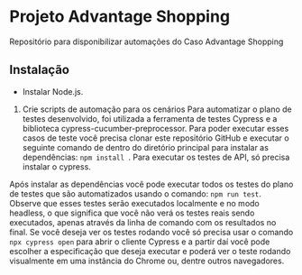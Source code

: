 
# Projeto Advantage Shopping

Repositório para disponibilizar automações do Caso Advantage Shopping


## Instalação

-  Instalar Node.js.


1. Crie scripts de automação para os cenários
Para automatizar o plano de testes desenvolvido, foi utilizada a ferramenta de testes Cypress e a biblioteca cypress-cucumber-preprocessor. Para poder executar esses casos de teste você precisa clonar este repositório GitHub e executar o seguinte comando de dentro do diretório principal para instalar as dependências: `npm install `. Para executar os testes de API, só precisa instalar o cypress.

Após instalar as dependências você pode executar todos os testes do plano de testes que são automatizados usando o comando: `npm run test`. Observe que esses testes serão executados localmente e no modo headless, o que significa que você não verá os testes reais sendo executados, apenas através da linha de comando com os resultados no final. Se você deseja ver os testes rodando você só precisa usar o comando `npx cypress open` para abrir o cliente Cypress e a partir daí você pode escolher a especificação que deseja executar e poderá ver o teste rodando visualmente em uma instância do Chrome ou, dentre outros navegadores.
